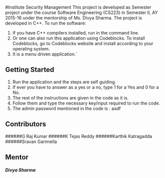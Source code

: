 #Institute Security Management
This project is developed as Semester project under the course Software Engineering (CS223) in Semester II, AY 2015-16 under the mentorship of Ms. Divya Sharma.
The project is developed in C++. 
To run the software:  

1. If you have C++ compilers installed, run in the command line.
2. Or one can also run this application using Codeblocks. To install Codeblocks, go to Codeblocks website and install according to your operating system.
3. It is a menu driven application.`

## Getting Started
1. Run the application and the steps are self guiding.
2. If ever you have to answer as a yes or a no, type 1 for a Yes and 0 for a No.
3. The rest of the instructions are given in the code as it is.
4. Follow them and type the necessary key/input required to run the code.
5. The admin password mentioned in the code is : asdf

## Contributors
######G Raj Kumar
######K Tejas Reddy
######Karthik Katragadda
######Sravan Garimella

## Mentor
##### Divya Sharma
